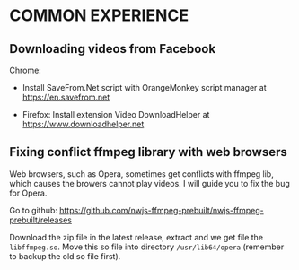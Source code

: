 # COMMON EXPERIENCE

## Downloading videos from Facebook

Chrome:

- Install SaveFrom.Net script with OrangeMonkey script manager at <https://en.savefrom.net>

- Firefox: Install extension Video DownloadHelper at <https://www.downloadhelper.net>

## Fixing conflict ffmpeg library with web browsers

Web browsers, such as Opera, sometimes get conflicts with ffmpeg lib, which causes the browers cannot play videos. I will guide you to fix the bug for Opera.

Go to github: <https://github.com/nwjs-ffmpeg-prebuilt/nwjs-ffmpeg-prebuilt/releases>

Download the zip file in the latest release, extract and we get file the `libffmpeg.so`. Move this so file into directory `/usr/lib64/opera`
(remember to backup the old so file first).
